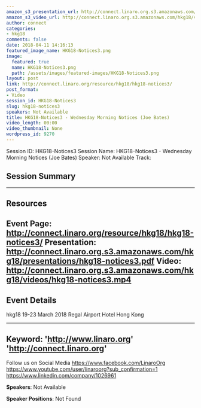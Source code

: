 ```yaml
---
amazon_s3_presentation_url: http://connect.linaro.org.s3.amazonaws.com/hkg18/presentations/hkg18-notices3.pdf
amazon_s3_video_url: http://connect.linaro.org.s3.amazonaws.com/hkg18/videos/hkg18-notices3.mp4
author: connect
categories:
- hkg18
comments: false
date: 2018-04-11 14:16:13
featured_image_name: HKG18-Notices3.png
image:
  featured: true
  name: HKG18-Notices3.png
  path: /assets/images/featured-images/HKG18-Notices3.png
layout: post
link: http://connect.linaro.org/resource/hkg18/hkg18-notices3/
post_format:
- Video
session_id: HKG18-Notices3
slug: hkg18-notices3
speakers: Not Available
title: HKG18-Notices3 - Wednesday Morning Notices (Joe Bates)
video_length: 00:00
video_thumbnail: None
wordpress_id: 9270
---
```


Session ID: HKG18-Notices3
Session Name: HKG18-Notices3 - Wednesday Morning Notices (Joe Bates)
Speaker: Not Available
Track: 


## Session Summary

---------------------------------------------------
## Resources
Event Page: http://connect.linaro.org/resource/hkg18/hkg18-notices3/
Presentation: http://connect.linaro.org.s3.amazonaws.com/hkg18/presentations/hkg18-notices3.pdf
Video: http://connect.linaro.org.s3.amazonaws.com/hkg18/videos/hkg18-notices3.mp4
 ---------------------------------------------------
## Event Details
hkg18
19-23 March 2018 
Regal Airport Hotel Hong Kong

---------------------------------------------------
Keyword: 
'http://www.linaro.org'
'http://connect.linaro.org'
---------------------------------------------------
Follow us on Social Media
https://www.facebook.com/LinaroOrg
https://www.youtube.com/user/linaroorg?sub_confirmation=1
https://www.linkedin.com/company/1026961

**Speakers**: Not Available

**Speaker Positions**: Not Found